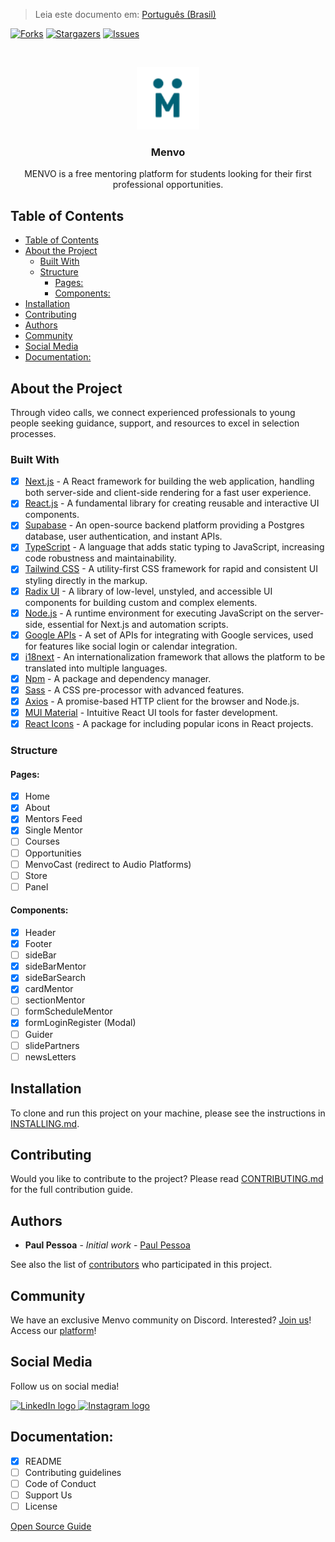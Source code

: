 > Leia este documento em: [Português (Brasil)](README.pt-br.md)

[![Forks][forks-shield]][forks-url]
[![Stargazers][stars-shield]][stars-url]
[![Issues][issues-shield]][issues-url]

<br />
<p align="center">
  <a href="https://www.menvo.com.br/">
    <img 
      src="https://raw.githubusercontent.com/paulpessoa/menvo/main/public/images/logo512.png"
      alt="Menvo, a green letter M with two dots, resembling two people holding hands." 
      width="100" 
      height="100"
    />
  </a>
</p>
  
<h3 align="center">Menvo</h3>

<p align="center">
 MENVO is a free mentoring platform for students looking for their first professional opportunities.
  <br /> 
</p>

## Table of Contents

- [Table of Contents](#table-of-contents)
- [About the Project](#about-the-project)
  - [Built With](#built-with)
  - [Structure](#structure)
    - [Pages:](#pages)
    - [Components:](#components)
- [Installation](#installation)
- [Contributing](#contributing)
- [Authors](#authors)
- [Community](#community)
- [Social Media](#social-media)
- [Documentation:](#documentation)

## About the Project

Through video calls, we connect experienced professionals to young people seeking guidance, support, and resources to excel in selection processes.

### Built With

- [x] [Next.js](https://nextjs.org/) - A React framework for building the web application, handling both server-side and client-side rendering for a fast user experience.
- [x] [React.js](https://react.dev/) - A fundamental library for creating reusable and interactive UI components.
- [x] [Supabase](https://supabase.com/) - An open-source backend platform providing a Postgres database, user authentication, and instant APIs.
- [x] [TypeScript](https://www.typescriptlang.org/) - A language that adds static typing to JavaScript, increasing code robustness and maintainability.
- [x] [Tailwind CSS](https://tailwindcss.com/) - A utility-first CSS framework for rapid and consistent UI styling directly in the markup.
- [x] [Radix UI](https://www.radix-ui.com/) - A library of low-level, unstyled, and accessible UI components for building custom and complex elements.
- [x] [Node.js](https://nodejs.org/en) - A runtime environment for executing JavaScript on the server-side, essential for Next.js and automation scripts.
- [x] [Google APIs](https://cloud.google.com/apis) - A set of APIs for integrating with Google services, used for features like social login or calendar integration.
- [x] [i18next](https://www.i18next.com/) - An internationalization framework that allows the platform to be translated into multiple languages.
- [x] [Npm](https://npmjs.com/) - A package and dependency manager.
- [x] [Sass](https://sass-lang.com/install) - A CSS pre-processor with advanced features.
- [x] [Axios](https://axios-http.com/docs/intro) - A promise-based HTTP client for the browser and Node.js.
- [x] [MUI Material](https://mui.com/) - Intuitive React UI tools for faster development.
- [x] [React Icons](https://react-icons.github.io/react-icons/) - A package for including popular icons in React projects.

### Structure

#### Pages:

- [x] Home
- [x] About
- [x] Mentors Feed
- [x] Single Mentor
- [ ] Courses
- [ ] Opportunities
- [ ] MenvoCast (redirect to Audio Platforms)
- [ ] Store
- [ ] Panel

#### Components:

- [x] Header
- [x] Footer
- [ ] sideBar
- [x] sideBarMentor
- [x] sideBarSearch
- [x] cardMentor
- [ ] sectionMentor
- [ ] formScheduleMentor
- [x] formLoginRegister (Modal)
- [ ] Guider
- [ ] slidePartners
- [ ] newsLetters

## Installation

To clone and run this project on your machine, please see the instructions in [INSTALLING.md](INSTALLING.md).

## Contributing

Would you like to contribute to the project? Please read [CONTRIBUTING.md](CONTRIBUTING.md) for the full contribution guide.

## Authors

- **Paul Pessoa** - _Initial work_ - [Paul Pessoa](https://github.com/paulpessoa)

See also the list of [contributors](https://www.menvo.com.br/volunteers) who participated in this project.

## Community

We have an exclusive Menvo community on Discord. Interested? [Join us](https://discord.gg/xxxxxxxx)!
Access our [platform](https://www.menvo.com.br/)!

## Social Media

Follow us on social media!

<th>
 <td>
    <a href="https://www.linkedin.com/company/menvo/"  target="_blank">
      <img 
        src="https://cdn-icons-png.flaticon.com/512/174/174857.png" 
        width="30px" 
        height="30px" 
        alt="LinkedIn logo"
      />
    </a>
  </td>
  <td>
    <a href="https://www.instagram.com/menvobr/"  target="_blank">
      <img 
        src="https://upload.wikimedia.org/wikipedia/commons/thumb/5/58/Instagram-Icon.png/480px-Instagram-Icon.png"
        width="30px"
        height="30px"
        alt="Instagram logo"
      />
    </a>
  </td>
</th>

## Documentation:

- [x] README
- [ ] Contributing guidelines
- [ ] Code of Conduct
- [ ] Support Us
- [ ] License

<a href="https://opensource.guide/starting-a-project/" target="_blank">Open Source Guide</a>

[forks-shield]: https://img.shields.io/github/forks/paulpessoa/menvo.svg?style=flat-square
[forks-url]: https://github.com/paulpessoa/menvo/network/members
[stars-shield]: https://img.shields.io/github/stars/paulpessoa/menvo.svg?style=flat-square
[stars-url]: https://github.com/paulpessoa/menvo/stargazers
[issues-shield]: https://img.shields.io/github/issues/paulpessoa/menvo.svg?style=flat-square
[issues-url]: https://github.com/paulpessoa/menvo/issues
